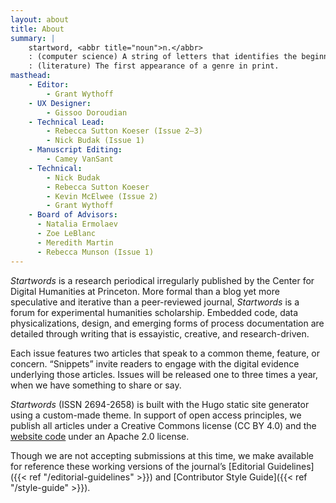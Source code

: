 ```yaml
---
layout: about
title: About
summary: |
    startword, <abbr title="noun">n.</abbr>
    : (computer science) A string of letters that identifies the beginning of a valid sequence in a specified language.
    : (literature) The first appearance of a genre in print.
masthead:
    - Editor:
        - Grant Wythoff
    - UX Designer:
        - Gissoo Doroudian
    - Technical Lead:
        - Rebecca Sutton Koeser (Issue 2–3)
        - Nick Budak (Issue 1)
    - Manuscript Editing:
        - Camey VanSant
    - Technical:
        - Nick Budak
        - Rebecca Sutton Koeser
        - Kevin McElwee (Issue 2)
        - Grant Wythoff
    - Board of Advisors:
      - Natalia Ermolaev
      - Zoe LeBlanc
      - Meredith Martin
      - Rebecca Munson (Issue 1)
---
```


*Startwords* is a research periodical irregularly published by the Center for Digital Humanities at Princeton. More formal than a blog yet more speculative and iterative than a peer-reviewed journal, *Startwords* is a forum for experimental humanities scholarship. Embedded code, data physicalizations, design, and emerging forms of process documentation are detailed through writing that is essayistic, creative, and research-driven.

Each issue features two articles that speak to a common theme, feature, or concern. “Snippets” invite readers to engage with the digital evidence underlying those articles. Issues will be released one to three times a year, when we have something to share or say.

*Startwords* (ISSN 2694-2658) is built with the Hugo static site generator using a custom-made theme. In support of open access principles, we publish all articles under a Creative Commons license (CC BY 4.0) and the [website code](https://github.com/Princeton-CDH/startwords) under an Apache 2.0 license.

Though we are not accepting submissions at this time, we make available for reference these working versions of the journal’s [Editorial Guidelines]({{< ref "/editorial-guidelines" >}}) and [Contributor Style Guide]({{< ref "/style-guide" >}}).